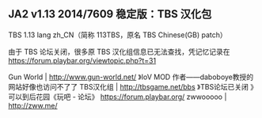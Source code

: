## JA2 v1.13 2014/7609 稳定版：TBS 汉化包

TBS 1.13 lang zh_CN（简称 113TBS，原名 TBS Chinese(GB) patch）

由于 TBS 论坛关闭，很多原 TBS 汉化组信息已无法查找，凭记忆记录在 https://forum.playbar.org/viewtopic.php?t=31

Gun World | http://www.gun-world.net/ 》IoV MOD 作者——daboboye教授的网站好像也访问不了了
TBS汉化组 | http://tbsgame.net/bbs 》TBS论坛已关闭 》可以到后花园《玩吧 - 论坛》 https://forum.playbar.org/
zwwooooo | http://zww.me/